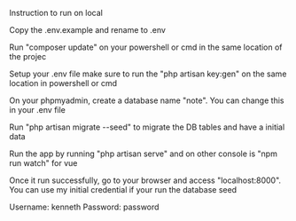 Instruction to run on local

Copy the .env.example and rename to .env

Run "composer update" on your powershell or cmd in the same location of the projec

Setup your .env file make sure to run the "php artisan key:gen" on the same location in powershell or cmd

On your phpmyadmin, create a database name "note". You can change this in your .env file

Run "php artisan migrate --seed" to migrate the DB tables and have a initial data

Run the app by running "php artisan serve" and on other console is "npm run watch" for vue

Once it run successfully, go to your browser and access "localhost:8000". You can use my initial credential if your run the database seed

Username: kenneth
Password: password
